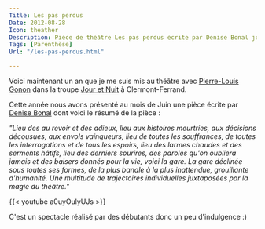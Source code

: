 ```yaml
---
Title: Les pas perdus
Date: 2012-08-28
Icon: theather
Description: Pièce de théâtre Les pas perdus écrite par Denise Bonal joué par des comédiens débutants du théâtre Jour et Nuit à Clermont-Ferrand.
Tags: [Parenthèse]
Url: "/les-pas-perdus.html"

---
```



Voici maintenant un an que je me suis mis au théâtre avec [Pierre-Louis Gonon](http://piiwa.fr) dans la troupe [Jour et Nuit](http://www.theatre-jouretnuit.fr/) à Clermont-Ferrand.

Cette année nous avons présenté au mois de Juin une pièce écrite par [Denise Bonal](http://fr.wikipedia.org/wiki/Denise_Bonal) dont voici le résumé de la pièce :

*"Lieu des au revoir et des adieux, lieu aux histoires meurtries, aux décisions décousues, aux envols vainqueurs, lieu de toutes les souffrances, de toutes les interrogations et de tous les espoirs, lieu des larmes chaudes et des serments hâtifs, lieu des derniers sourires, des paroles qu'on oubliera jamais et des baisers donnés pour la vie, voici la gare. La gare déclinée sous toutes ses formes, de la plus banale à la plus inattendue, grouillante d'humanité. Une multitude de trajectoires individuelles juxtaposées par la magie du théâtre."*

{{< youtube a0uyOulyUJs >}}

C'est un spectacle réalisé par des débutants donc un peu d'indulgence :)
